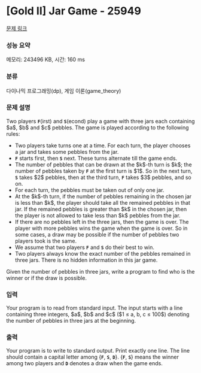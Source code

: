 # [Gold II] Jar Game - 25949 

[문제 링크](https://www.acmicpc.net/problem/25949) 

### 성능 요약

메모리: 243496 KB, 시간: 160 ms

### 분류

다이나믹 프로그래밍(dp), 게임 이론(game_theory)

### 문제 설명

<p>Two players <strong><code>F</code></strong>(irst) and <strong><code>S</code></strong>(econd) play a game with three jars each containing $a$, $b$ and $c$ pebbles. The game is played according to the following rules:</p>

<ul>
	<li>Two players take turns one at a time. For each turn, the player chooses a jar and takes some pebbles from the jar.</li>
	<li><strong><code>F</code></strong> starts first, then <strong><code>S</code></strong> next. These turns alternate till the game ends.</li>
	<li>The number of pebbles that can be drawn at the $k$-th turn is $k$; the number of pebbles taken by <strong><code>F</code></strong> at the first turn is $1$. So in the next turn, <strong><code>S</code></strong> takes $2$ pebbles, then at the third turn, <strong><code>F</code></strong> takes $3$ pebbles, and so on.</li>
	<li>For each turn, the pebbles must be taken out of only one jar.</li>
	<li>At the $k$-th turn, if the number of pebbles remaining in the chosen jar is less than $k$, the player should take all the remained pebbles in that jar. If the remained pebbles is greater than $k$ in the chosen jar, then the player is not allowed to take less than $k$ pebbles from the jar.</li>
	<li>If there are no pebbles left in the three jars, then the game is over. The player with more pebbles wins the game when the game is over. So in some cases, a draw may be possible if the number of pebbles two players took is the same.</li>
	<li>We assume that two players <strong><code>F</code></strong> and <strong><code>S</code></strong> do their best to win.</li>
	<li>Two players always know the exact number of the pebbles remained in three jars. There is no hidden information in this jar game.</li>
</ul>

<p>Given the number of pebbles in three jars, write a program to find who is the winner or if the draw is possible.</p>

### 입력 

 <p>Your program is to read from standard input. The input starts with a line containing three integers, $a$, $b$ and $c$ ($1 ≤ a, b, c ≤ 100$) denoting the number of pebbles in three jars at the beginning.</p>

### 출력 

 <p>Your program is to write to standard output. Print exactly one line. The line should contain a capital letter among {<strong><code>F</code></strong>, <strong><code>S</code></strong>, <strong><code>D</code></strong>}. {<strong><code>F</code></strong>, <strong><code>S</code></strong>} means the winner among two players and <strong><code>D</code></strong> denotes a draw when the game ends.</p>

